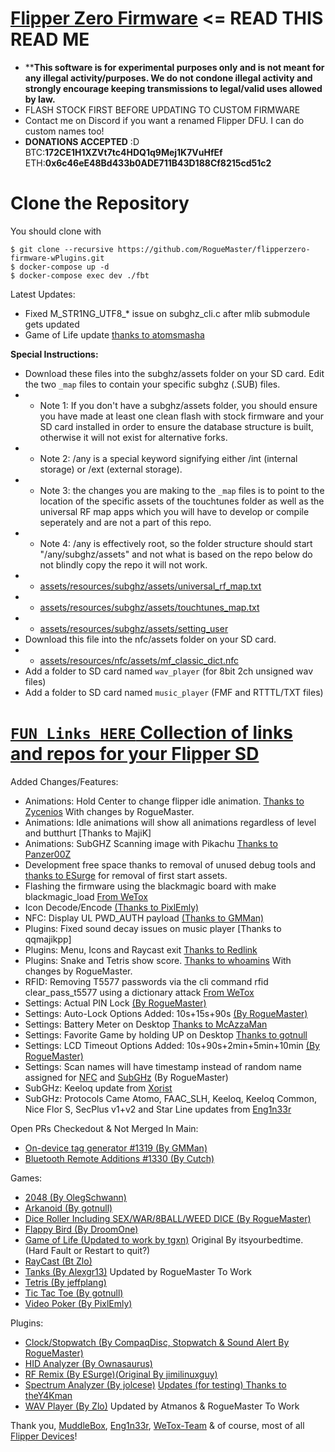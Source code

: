# [Flipper Zero Firmware](https://github.com/flipperdevices/flipperzero-firmware/blob/dev/ReadMe.md) <= READ THIS READ ME
- ****This software is for experimental purposes only and is not meant for any illegal activity/purposes. We do not condone illegal activity and strongly encourage keeping transmissions to legal/valid uses allowed by law.**
- FLASH STOCK FIRST BEFORE UPDATING TO CUSTOM FIRMWARE
- Contact me on Discord if you want a renamed Flipper DFU. I can do custom names too!
- **DONATIONS ACCEPTED** :D BTC:**172CE1H1XZVt7tc4HDQ1q9Mej1K7VuHfEf** ETH:**0x6c46eE48Bd433b0ADE711B43D188Cf8215cd51c2**

# Clone the Repository

You should clone with 
```shell
$ git clone --recursive https://github.com/RogueMaster/flipperzero-firmware-wPlugins.git
$ docker-compose up -d
$ docker-compose exec dev ./fbt
```

Latest Updates:
- Fixed M_STR1NG_UTF8_* issue on subghz_cli.c after mlib submodule gets updated
- Game of Life update [thanks to atomsmasha](https://github.com/atomsmasha/flipperzero-firmware/blob/patch-1/applications/game_of_life/game_of_life.c)

**Special Instructions:**
- Download these files into the subghz/assets folder on your SD card. Edit the two `_map` files to contain your specific subghz (.SUB) files.
- - Note 1: If you don't have a subghz/assets folder, you should ensure you have made at least one clean flash with stock firmware and your SD card installed in order to ensure the database structure is built, otherwise it will not exist for alternative forks.
- - Note 2: /any is a special keyword signifying either /int (internal storage) or /ext (external storage).
- - Note 3: the changes you are making to the `_map` files is to point to the location of the specific assets of the touchtunes folder as well as the universal RF map apps which you will have to develop or compile seperately and are not a part of this repo. 
- - Note 4: /any is effectively root, so the folder structure should start "/any/subghz/assets" and not what is based on the repo below do not blindly copy the repo it will not work.
- - [assets/resources/subghz/assets/universal_rf_map.txt](https://github.com/RogueMaster/flipperzero-firmware-wPlugins/blob/unleashed/assets/resources/subghz/assets/universal_rf_map.txt)
- - [assets/resources/subghz/assets/touchtunes_map.txt](https://github.com/RogueMaster/flipperzero-firmware-wPlugins/blob/unleashed/assets/resources/subghz/assets/touchtunes_map.txt)
- - [assets/resources/subghz/assets/setting_user](https://github.com/RogueMaster/flipperzero-firmware-wPlugins/blob/unleashed/assets/resources/subghz/assets/setting_user)
- Download this file into the nfc/assets folder on your SD card. 
- - [assets/resources/nfc/assets/mf_classic_dict.nfc](https://github.com/RogueMaster/flipperzero-firmware-wPlugins/blob/unleashed/assets/resources/nfc/assets/mf_classic_dict.nfc)
- Add a folder to SD card named `wav_player` (for 8bit 2ch unsigned wav files) 
- Add a folder to SD card named `music_player` (FMF and RTTTL/TXT files)

# [`FUN Links HERE` Collection of links and repos for your Flipper SD](https://github.com/RogueMaster/awesome-flipperzero-withModules)

Added Changes/Features:
- Animations: Hold Center to change flipper idle animation. [Thanks to Zycenios](https://github.com/flipperdevices/flipperzero-firmware/commit/111786ef40e50a40d2e510595672b569d9b97bba) With changes by RogueMaster.
- Animations: Idle animations will show all animations regardless of level and butthurt [Thanks to MajiK]
- Animations: SubGHZ Scanning image with Pikachu [Thanks to Panzer00Z](https://github.com/Panzer00Z/flipperzero-firmware/blob/3a548ea9bb181c9348d8afb427890c411456134e/assets/icons/SubGhz/Scanning_123x52.png)
- Development free space thanks to removal of unused debug tools and [thanks to ESurge](https://github.com/RogueMaster/flipperzero-firmware-wPlugins/pull/46/files) for removal of first start assets.
- Flashing the firmware using the blackmagic board with make blackmagic_load [From WeTox](https://github.com/wetox-team/flipperzero-firmware)
- Icon Decode/Encode [(Thanks to PixlEmly)](https://github.com/RogueMaster/flipperzero-firmware-wPlugins/pull/55/files)
- NFC: Display UL PWD_AUTH payload [(Thanks to GMMan)](https://github.com/GMMan/flipperzero-firmware/tree/dev-new)
- Plugins: Fixed sound decay issues on music player [Thanks to qqmajikpp]
- Plugins: Menu, Icons and Raycast exit [Thanks to Redlink](https://github.com/redlink2/flipperzero-firmware/tree/menuChanges)
- Plugins: Snake and Tetris show score. [Thanks to whoamins](https://github.com/flipperdevices/flipperzero-firmware/commit/7feda832ede1ba8468eff2ca055fef3ddbdc16ac) With changes by RogueMaster.
- RFID: Removing T5577 passwords via the cli command rfid clear_pass_t5577 using a dictionary attack [From WeTox](https://github.com/wetox-team/flipperzero-firmware)
- Settings: Actual PIN Lock [(By RogueMaster)](https://github.com/RogueMaster/flipperzero-firmware-wPlugins/blob/unleashed/applications/desktop/desktop.c)
- Settings: Auto-Lock Options Added: 10s+15s+90s [(By RogueMaster)](https://github.com/RogueMaster/flipperzero-firmware-wPlugins/blob/unleashed/applications/desktop/desktop_settings/scenes/desktop_settings_scene_start.c)
- Settings: Battery Meter on Desktop [Thanks to McAzzaMan](https://github.com/McAzzaMan/flipperzero-firmware/tree/BatteryPercentageView)
- Settings: Favorite Game by holding UP on Desktop [Thanks to gotnull](https://github.com/RogueMaster/flipperzero-firmware-wPlugins/pull/57)
- Settings: LCD Timeout Options Added: 10s+90s+2min+5min+10min [(By RogueMaster)](https://github.com/RogueMaster/flipperzero-firmware-wPlugins/blob/unleashed/applications/notification/notification_settings_app.c)
- Settings: Scan names will have timestamp instead of random name assigned for [NFC](https://github.com/RogueMaster/flipperzero-firmware-wPlugins/blob/unleashed/lib/toolbox/random_name.c) and [SubGHz](https://github.com/RogueMaster/flipperzero-firmware-wPlugins/blob/unleashed/applications/subghz/scenes/subghz_scene_read_raw.c) (By RogueMaster)
- SubGHz: Keeloq update from [Xorist](https://github.com/xorist/FlipperX)
- SubGHz: Protocols Came Atomo, FAAC_SLH, Keeloq, Keeloq Common, Nice Flor S, SecPlus v1+v2 and Star Line updates from [Eng1n33r](https://github.com/Eng1n33r/flipperzero-firmware)

Open PRs Checkedout & Not Merged In Main:
- [On-device tag generator #1319 (By GMMan)](https://github.com/flipperdevices/flipperzero-firmware/pull/1319)
- [Bluetooth Remote Additions #1330 (By Cutch)](https://github.com/flipperdevices/flipperzero-firmware/pull/1330)

Games:
- [2048 (By OlegSchwann)](https://github.com/OlegSchwann/flipperzero-firmware/tree/hackaton/game_2048/applications/game-2048)
- [Arkanoid (By gotnull)](https://github.com/gotnull/flipperzero-firmware-wPlugins)
- [Dice Roller Including SEX/WAR/8BALL/WEED DICE (By RogueMaster)](https://github.com/RogueMaster/flipperzero-firmware-wPlugins/blob/unleashed/applications/dice/dice.c)
- [Flappy Bird (By DroomOne)](https://github.com/DroomOne/flipperzero-firmware/tree/dev/applications/flappy_bird)
- [Game of Life (Updated to work by tgxn)](https://github.com/tgxn/flipperzero-firmware/blob/dev/applications/game_of_life/game_of_life.c) Original By 
itsyourbedtime. (Hard Fault or Restart to quit?)
- [RayCast (Bt Zlo)](https://github.com/flipperdevices/flipperzero-firmware/tree/zlo/raycast-game-engine)
- [Tanks (By Alexgr13)](https://github.com/alexgr13/flipperzero-firmware/tree/fork/dev/applications/tanks-game) Updated by RogueMaster To Work
- [Tetris (By jeffplang)](https://github.com/jeffplang/flipperzero-firmware/tree/tetris_game/applications/tetris_game)
- [Tic Tac Toe (By gotnull)](https://github.com/gotnull/flipperzero-firmware-wPlugins)
- [Video Poker (By PixlEmly)](https://github.com/PixlEmly/flipperzero-firmware-testing/blob/unleashed/applications/VideoPoker/poker.c)

Plugins:
- [Clock/Stopwatch (By CompaqDisc, Stopwatch & Sound Alert By RogueMaster)](https://gist.github.com/CompaqDisc/4e329c501bd03c1e801849b81f48ea61)
- [HID Analyzer (By Ownasaurus)](https://github.com/Ownasaurus/flipperzero-firmware/tree/hid-analyzer/applications/hid_analyzer)
- [RF Remix (By ESurge)](https://github.com/ESurge/flipperzero-firmware-unirfremix)[(Original By jimilinuxguy)](https://github.com/jimilinuxguy/flipperzero-universal-rf-remote/tree/028d615c83f059bb2c905530ddb3d4efbd3cbcae/applications/jukebox)
- [Spectrum Analyzer (By jolcese)](https://github.com/jolcese/flipperzero-firmware/tree/spectrum/applications/spectrum_analyzer) [Updates (for testing) Thanks to theY4Kman](https://github.com/theY4Kman/flipperzero-firmware)
- [WAV Player (By Zlo)](https://github.com/flipperdevices/flipperzero-firmware/tree/zlo/wav-player) Updated by Atmanos & RogueMaster To Work

Thank you, [MuddleBox](https://github.com/MuddledBox/flipperzero-firmware), [Eng1n33r](https://github.com/Eng1n33r/flipperzero-firmware), [WeTox-Team](https://github.com/wetox-team/flipperzero-firmware) & of course, most of all [Flipper Devices](https://github.com/flipperdevices/flipperzero-firmware)!

